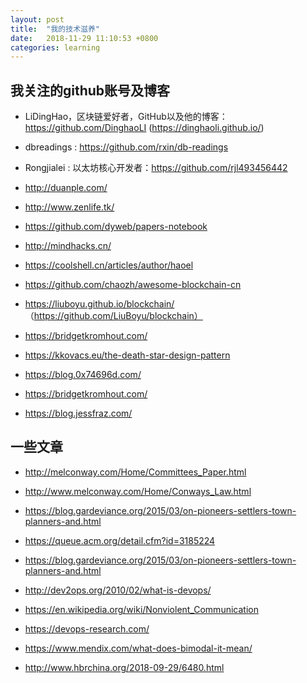 ```yaml
---
layout: post
title:  "我的技术滋养"
date:   2018-11-29 11:10:53 +0800
categories: learning
---
```


## 我关注的github账号及博客

+ LiDingHao，区块链爱好者，GitHub以及他的博客：https://github.com/DinghaoLI (https://dinghaoli.github.io/)
+ dbreadings : https://github.com/rxin/db-readings
+ Rongjialei : 以太坊核心开发者：https://github.com/rjl493456442
+ http://duanple.com/
+ http://www.zenlife.tk/
+ https://github.com/dyweb/papers-notebook
+ http://mindhacks.cn/
+ https://coolshell.cn/articles/author/haoel
+ https://github.com/chaozh/awesome-blockchain-cn
+ https://liuboyu.github.io/blockchain/ （https://github.com/LiuBoyu/blockchain）


+ https://bridgetkromhout.com/
+ https://kkovacs.eu/the-death-star-design-pattern
+ https://blog.0x74696d.com/
+ https://bridgetkromhout.com/
+ https://blog.jessfraz.com/

## 一些文章
+ http://melconway.com/Home/Committees_Paper.html
+ http://www.melconway.com/Home/Conways_Law.html
+ https://blog.gardeviance.org/2015/03/on-pioneers-settlers-town-planners-and.html
+ https://queue.acm.org/detail.cfm?id=3185224
+ https://blog.gardeviance.org/2015/03/on-pioneers-settlers-town-planners-and.html
+ http://dev2ops.org/2010/02/what-is-devops/


+ https://en.wikipedia.org/wiki/Nonviolent_Communication
+ https://devops-research.com/
+ https://www.mendix.com/what-does-bimodal-it-mean/


+ http://www.hbrchina.org/2018-09-29/6480.html
